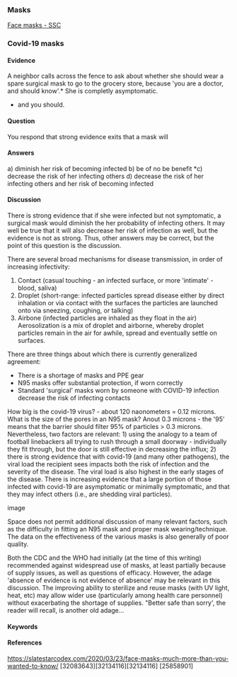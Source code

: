 ### Masks
[Face masks - SSC](https://slatestarcodex.com/2020/03/23/face-masks-much-more-than-you-wanted-to-know/)

### Covid-19 masks
#### Evidence
A neighbor calls across the fence to ask about whether she should wear a spare surgical mask to go to the grocery store, because 'you are a doctor, and should know'.* She is completly asymptomatic.

* and you should.

#### Question
You respond that strong evidence exits that a mask will

#### Answers
a) diminish her risk of becoming infected
b) be of no be benefit 
*c) decrease the risk of her infecting others
d) decrease the risk of her infecting others and her risk of becoming infected

#### Discussion
There is strong evidence that if she were infected but not symptomatic, a surgical mask would diminish the her probability of infecting others. It may well be true that it will also decrease her risk of infection as well, but the evidence is not as strong. Thus, other answers may be correct, but the point of this question is the discussion. 

There are several broad mechanisms for disease transmission, in order of increasing infectivity:
1. Contact (casual touching - an infected surface, or more 'intimate' - blood, saliva)
2. Droplet (short-range: infected particles spread disease either by direct inhalation or via contact with the surfaces the particles are launched onto via sneezing, coughing, or talking)
3. Airbone (infected particles are inhaled as they float in the air)
Aerosolization is a mix of droplet and airborne, whereby droplet particles remain in the air for awhile, spread and eventually settle on surfaces.

There are three things about which there is currently generalized agreement:
- There is a shortage of masks and PPE gear
- N95 masks offer substantial protection, if worn correctly
- Standard 'surgical' masks worn by someone with COVID-19 infection decrease the risk of infecting contacts

How big is the covid-19 virus? - about 120 naonometers = 0.12 microns. What is the size of the pores in an N95 mask? Anout 0.3 microns - the '95' means that the barrier should filter 95% of particles > 0.3 microns. Nevertheless, two factors are relevant: 1) using the analogy to a team of football linebackers all trying to rush through a small doorway - individually they fit through, but the door is still effective in decreasing the influx; 2) there is strong evidence that with covid-19 (and many other pathogens), the viral load the recipient sees impacts both the risk of infection and the severity of the disease. The viral load is also highest in the early stages of the disease. There is increasing evidence that a large portion of those infected with covid-19 are asymptomatic or minimally symptomatic, and that they may infect others (i.e., are shedding viral particles).

image

Space does not permit additional discussion of many relevant factors, such as the difficulty in fitting an N95 mask and proper mask wearing/technique. The data on the effectiveness of the various masks is also generally of poor quality. 

Both the CDC and the WHO had initially (at the time of this writing) recommended against widespread use of masks, at least partially because of supply issues, as well as questions of efficacy. However, the adage 'absence of evidence is not evidence of absence' may be relevant in this discussion. The improving ability to sterilize and reuse masks (with UV light, heat, etc) may allow wider use (particularly among health care personnel) without exacerbating the shortage of supplies. "Better safe than sorry', the reader will recall, is another old adage...

#### Keywords

#### References
https://slatestarcodex.com/2020/03/23/face-masks-much-more-than-you-wanted-to-know/
[32083643][32134116][32134116] [25858901]